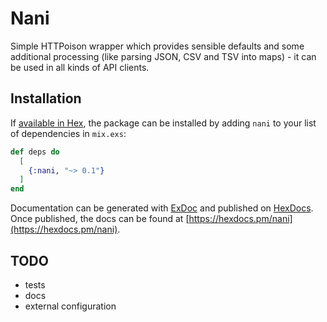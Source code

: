 # Nani

Simple HTTPoison wrapper which provides sensible defaults and some additional
processing (like parsing JSON, CSV and TSV into maps) - it can be used in all
kinds of API clients.

## Installation

If [available in Hex](https://hex.pm/docs/publish), the package can be installed
by adding `nani` to your list of dependencies in `mix.exs`:

```elixir
def deps do
  [
    {:nani, "~> 0.1"}
  ]
end
```

Documentation can be generated with [ExDoc](https://github.com/elixir-lang/ex_doc)
and published on [HexDocs](https://hexdocs.pm). Once published, the docs can
be found at [https://hexdocs.pm/nani](https://hexdocs.pm/nani).

## TODO

- tests
- docs
- external configuration
